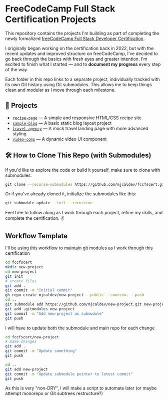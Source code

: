 # FreeCodeCamp Full Stack Certification Projects

This repository contains the projects I'm building as part of completing the newly formalized [freeCodeCamp Full Stack Developer Certification](https://www.freecodecamp.org/learn/).

I originally began working on the certification back in 2022, but with the recent updates and improved structure on freeCodeCamp, I’ve decided to go back through the basics with fresh eyes and greater intention. I'm excited to finish what I started — and to **document my progress** every step of the way.

Each folder in this repo links to a separate project, individually tracked with its own Git history using Git submodules. This allows me to keep things clean and modular as I move through each milestone.

## 📁 Projects

- [`recipe-page`](https://github.com/mjcaldev/recipe-page) — A simple and responsive HTML/CSS recipe site
- [`sample-blog`](https://github.com/mjcaldev/sample-blog) — A basic static blog layout project
- [`travel-agency`](https://github.com/mjcaldev/travel-agency) — A mock travel landing page with more advanced styling
- [`video-comp`](https://github.com/mjcaldev/video-comp) — A dynamic video UI component

## 🛠️ How to Clone This Repo (with Submodules)

If you'd like to explore the code or build it yourself, make sure to clone with submodules:

```bash
git clone --recurse-submodules https://github.com/mjcaldev/fccfscert.git
```

Or if you've already cloned it, initialize the submodules like this:

```bash
git submodule update --init --recursive
```
Feel free to follow along as I work through each project, refine my skills, and complete the certification. ✌️

## Workflow Template

I'll be using this workflow to maintain git modules as I work through this certification

``` bash
cd fccfscert
mkdir new-project
cd new-project
git init
# create files
git add .
git commit -m "Initial commit"
gh repo create mjcaldev/new-project --public --source=. --push
cd ..
git submodule add https://github.com/mjcaldev/new-project.git new-project
git add .gitmodules new-project
git commit -m "Add new-project as submodule"
git push
```

I will have to update both the submodule and main repo for each change

```bash
cd fccfscert/new-project
# make changes
git add .
git commit -m "Update something"
git push

cd ..
git add new-project
git commit -m "Update submodule pointer to latest commit"
git push

```

As this is very "non-DRY", I will make a script to automate later (or maybe attempt monorepo or Git subtrees restructure?)

